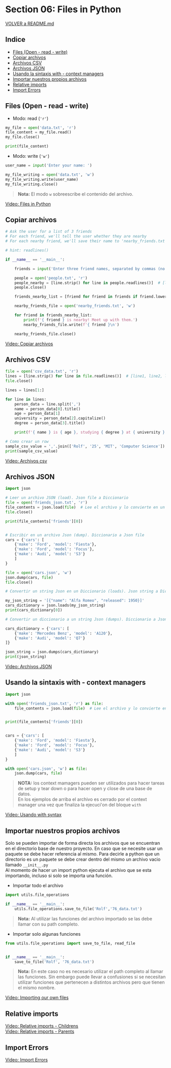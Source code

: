 # Section 06: Files in Python

[VOLVER a README.md](README.md)

## Indice

* [Files (Open - read - write)](#files-open---read---write)
* [Copiar archivos](#copiar-archivos)
* [Archivos CSV](#archivos-csv)
* [Archivos JSON](#archivos-json)
* [Usando la sintaxis with - context managers](#usando-la-sintaxis-with---context-managers)
* [Importar nuestros propios archivos](#importar-nuestros-propios-archivos)
* [Relative imports](#relative-imports)
* [Import Errors](#import-errors)


## Files (Open - read - write)

* Modo: read (``'r'``)
```python
my_file = open('data.txt', 'r')
file_content = my_file.read()
my_file.close()

print(file_content)
```

* Modo: write (``'w'``)

```python
user_name = input('Enter your name: ')

my_file_writing = open('data.txt', 'w')
my_file_writing.write(user_name)
my_file_writing.close()
```
>**Nota:** El modo ``w`` sobreescribe el contenido del archivo.

[Video: Files in Python](https://www.udemy.com/the-complete-python-course/learn/v4/t/lecture/9445280?start=0)

## Copiar archivos

```python
# Ask the user for a list of 3 friends
# For each friend, we'll tell the user whether they are nearby
# For each nearby friend, we'll save their name to 'nearby_friends.txt'

# hint: readlines()

if __name__ == '__main__':

    friends = input('Enter three friend names, separated by commas (no spaces, please): ').split(',')

    people = open('people.txt', 'r')
    people_nearby = [line.strip() for line in people.readlines()]  # [line1, line2, line3, etc]
    people.close()

    friends_nearby_list = [friend for friend in friends if friend.lower() in [person.lower() for person in people_nearby]]

    nearby_friends_file = open('nearby_friends.txt', 'w')

    for friend in friends_nearby_list:
        print(f'{ friend } is nearby! Meet up with them.')
        nearby_friends_file.write(f'{ friend }\n')

    nearby_friends_file.close()

```

[Video: Copiar archivos](https://www.udemy.com/the-complete-python-course/learn/v4/t/lecture/9445282?start=0)

## Archivos CSV

```python
file = open('csv_data.txt', 'r')
lines = [line.strip() for line in file.readlines()]  # [line1, line2, line3, etc]
file.close()

lines = lines[1:]

for line in lines:
    person_data = line.split(',')
    name = person_data[0].title()
    age = person_data[1]
    university = person_data[2].capitalize()
    degree = person_data[3].title()

    print(f'{ name } is { age }, studying { degree } at { university }')

# Como crear un row
sample_csv_value = ','.join(['Rolf', '25', 'MIT', 'Computer Science'])
print(sample_csv_value)

```

[Video: Archivos csv](https://www.udemy.com/the-complete-python-course/learn/v4/t/lecture/9445284?start=0)

## Archivos JSON

```python
import json

# Leer un archivo JSON (load). Json file a Diccionario
file = open('friends_json.txt', 'r')
file_contents = json.load(file)  # Lee el archivo y lo convierte en un diccionario
file.close()

print(file_contents['friends'][0])


# Escribir en un archivo Json (dump). Diccionario a Json file
cars = {'cars': [
    {'make': 'Ford', 'model': 'Fiesta'},
    {'make': 'Ford', 'model': 'Focus'},
    {'make': 'Audi', 'model': 'S3'}
    ]
}

file = open('cars.json', 'w')
json.dump(cars, file)
file.close()

# Convertir un string Json en un Diccionario (loads). Json string a Diccionario

my_json_string = '[{"name": "Alfa Romeo", "released": 1950}]'
cars_dictionary = json.loads(my_json_string)
print(cars_dictionary[0])

# Convertir un diccionario a un string Json (dumps). Diccionario a Json String

cars_dictionary = {'cars': [
    {'make': 'Mercedes Benz', 'model': 'A120'},
    {'make': 'Audi', 'model': 'Q7'}
]}

json_string = json.dumps(cars_dictionary)
print(json_string)
```

[Video: Archivos JSON](https://www.udemy.com/the-complete-python-course/learn/v4/t/lecture/9445286?start=0)

## Usando la sintaxis with - context managers

```python
import json

with open('friends_json.txt', 'r') as file:
    file_contents = json.load(file)  # Lee el archivo y lo convierte en un diccionario


print(file_contents['friends'][0])


cars = {'cars': [
    {'make': 'Ford', 'model': 'Fiesta'},
    {'make': 'Ford', 'model': 'Focus'},
    {'make': 'Audi', 'model': 'S3'}
    ]
}

with open('cars.json', 'w') as file:
    json.dump(cars, file)
```
>**NOTA:** los context mamagers pueden ser utilizados para hacer tareas de setup y tear down o para hacer open y close de una base de datos.  
>En los ejemplos de arriba el archivo es cerrado por el context manager una vez que  finaliza la ejecuci'on del bloque ``with``


[Video: Usando with syntax](https://www.udemy.com/the-complete-python-course/learn/v4/t/lecture/9445290?start=0)

## Importar nuestros propios archivos

Solo se pueden importar de forma directa los archivos que se encuentran en el directorio base de nuestro proyecto. En caso que se necesite usar un paquete se debe hacer referencia al mismo.
Para decirle a python que un directorio es un paquete se debe crear dentro del mismo un archivo vacio llamado ``__init__.py``  
Al momento de hacer un import python ejecuta el archivo que se esta importando, incluso si solo se importa una función.

* Importar todo el archivo

```python
import utils.file_operations

if __name__ == '__main__':
    utils.file_operations.save_to_file('Rolf','76_data.txt')
```
> **Nota:** Al utilizar las funciones del archivo importado se las debe llamar con su path completo.

* Importar solo algunas funciones
```python
from utils.file_operations import save_to_file, read_file


if __name__ == '__main__':
    save_to_file('Rolf', '76_data.txt')
```
> **Nota:** En este caso no es necesario utilizar el path completo al llamar las funciones. Sin embargo puede llevar a confusiones si se necesitan utilizar funciones que pertenecen a distintos archivos pero que tienen el mismo nombre.

[Video: Importing our own files](https://www.udemy.com/the-complete-python-course/learn/v4/t/lecture/9445292?start=0)

## Relative imports

[Video: Relative imports - Childrens](https://www.udemy.com/the-complete-python-course/learn/v4/t/lecture/9445296?start=0)  
[Video: Relative imports - Parents](https://www.udemy.com/the-complete-python-course/learn/v4/t/lecture/9445298?start=0)

## Import Errors

[Video: Import Errors](https://www.udemy.com/the-complete-python-course/learn/v4/t/lecture/9445300?start=0)
